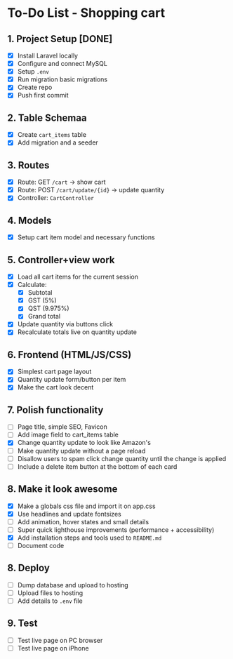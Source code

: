 # To-Do List - Shopping cart

## 1. Project Setup [DONE]

-   [x] Install Laravel locally
-   [x] Configure and connect MySQL
-   [x] Setup `.env`
-   [x] Run migration basic migrations
-   [x] Create repo
-   [x] Push first commit

## 2. Table Schemaa

-   [x] Create `cart_items` table
-   [x] Add migration and a seeder

## 3. Routes

-   [x] Route: GET `/cart` → show cart
-   [x] Route: POST `/cart/update/{id}` → update quantity
-   [x] Controller: `CartController`

## 4. Models

-   [x] Setup cart item model and necessary functions

## 5. Controller+view work

-   [x] Load all cart items for the current session
-   [x] Calculate:
    -   [x] Subtotal
    -   [x] GST (5%)
    -   [x] QST (9.975%)
    -   [x] Grand total
-   [x] Update quantity via buttons click
-   [x] Recalculate totals live on quantity update

## 6. Frontend (HTML/JS/CSS)

-   [x] Simplest cart page layout
-   [x] Quantity update form/button per item
-   [x] Make the cart look decent

## 7. Polish functionality

-   [ ] Page title, simple SEO, Favicon
-   [ ] Add image field to cart_items table
-   [x] Change quantity update to look like Amazon's
-   [ ] Make quantity update without a page reload
-   [ ] Disallow users to spam click change quantity until the change is applied
-   [ ] Include a delete item button at the bottom of each card

## 8. Make it look awesome

-   [x] Make a globals css file and import it on app.css
-   [x] Use headlines and update fontsizes
-   [ ] Add animation, hover states and small details
-   [ ] Super quick lighthouse improvements (performance + accessibility)
-   [x] Add installation steps and tools used to `README.md`
-   [ ] Document code

## 8. Deploy

-   [ ] Dump database and upload to hosting
-   [ ] Upload files to hosting
-   [ ] Add details to `.env` file

## 9. Test

-   [ ] Test live page on PC browser
-   [ ] Test live page on iPhone
